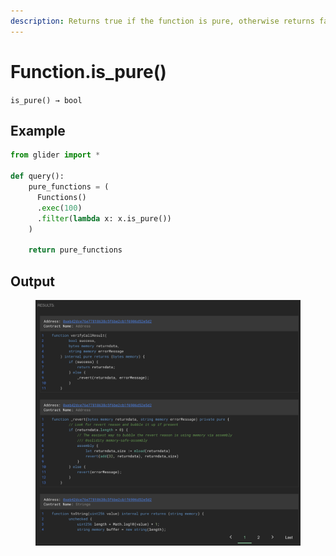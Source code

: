```yaml
---
description: Returns true if the function is pure, otherwise returns false.
---
```


# Function.is\_pure()

`is_pure() → bool`

## Example

```python
from glider import *

def query():
    pure_functions = (
      Functions()
      .exec(100)
      .filter(lambda x: x.is_pure())
    )

    return pure_functions
```

## Output

<figure><img src="../../../.gitbook/assets/image (7) (1) (1) (1) (1) (1).png" alt=""><figcaption></figcaption></figure>
